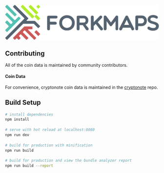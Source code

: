 ![forkmaps logo](static/img/forkmaps_b_retina.png)

## Contributing
All of the coin data is maintained by community contributors.
#### Coin Data
For convenience, cryptonote coin data is maintained in the [cryptonote](https://github.com/ForkMaps/cryptonote) repo.

## Build Setup

``` bash
# install dependencies
npm install

# serve with hot reload at localhost:8080
npm run dev

# build for production with minification
npm run build

# build for production and view the bundle analyzer report
npm run build --report
```
